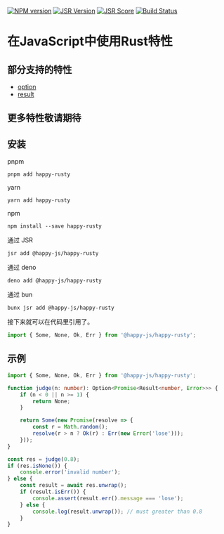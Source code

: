 [![NPM version](http://img.shields.io/npm/v/happy-rusty.svg)](https://npmjs.org/package/happy-rusty)
[![JSR Version](https://jsr.io/badges/@happy-js/happy-rusty)](https://jsr.io/@happy-js/happy-rusty)
[![JSR Score](https://jsr.io/badges/@happy-js/happy-rusty/score)](https://jsr.io/@happy-js/happy-rusty/score)
[![Build Status](https://github.com/jiangjie/happy-rusty/actions/workflows/test.yml/badge.svg)](https://github.com/jiangjie/happy-rusty/actions/workflows/test.yml)

# 在JavaScript中使用Rust特性

## 部分支持的特性

* [option](https://doc.rust-lang.org/core/option/index.html)
* [result](https://doc.rust-lang.org/core/result/index.html)

## 更多特性敬请期待

## 安装

pnpm
```
pnpm add happy-rusty
```

yarn
```
yarn add happy-rusty
```

npm
```
npm install --save happy-rusty
```

通过 JSR
```
jsr add @happy-js/happy-rusty
```

通过 deno
```
deno add @happy-js/happy-rusty
```

通过 bun
```
bunx jsr add @happy-js/happy-rusty
```

接下来就可以在代码里引用了。
```ts
import { Some, None, Ok, Err } from '@happy-js/happy-rusty';
```

## 示例

```ts
import { Some, None, Ok, Err } from '@happy-js/happy-rusty';

function judge(n: number): Option<Promise<Result<number, Error>>> {
    if (n < 0 || n >= 1) {
        return None;
    }

    return Some(new Promise(resolve => {
        const r = Math.random();
        resolve(r > n ? Ok(r) : Err(new Error('lose')));
    }));
}

const res = judge(0.8);
if (res.isNone()) {
    console.error('invalid number');
} else {
    const result = await res.unwrap();
    if (result.isErr()) {
        console.assert(result.err().message === 'lose');
    } else {
        console.log(result.unwrap()); // must greater than 0.8
    }
}
```
